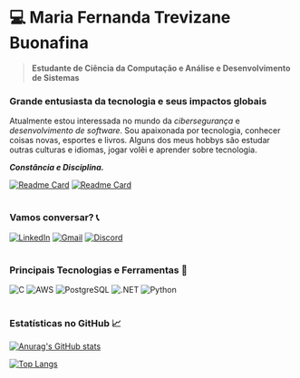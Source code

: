 # 💻 Maria Fernanda Trevizane Buonafina

> **Estudante de Ciência da Computação e Análise e Desenvolvimento de Sistemas**

### Grande entusiasta da tecnologia e seus impactos globais
Atualmente estou interessada no mundo da *cibersegurança* e *desenvolvimento de software*. Sou apaixonada por tecnologia, conhecer coisas novas, esportes e livros. Alguns dos meus hobbys são estudar outras culturas e idiomas, jogar volêi e aprender sobre tecnologia.

***Constância e Disciplina.*** 

[![Readme Card](https://github-readme-stats.vercel.app/api/pin/?username=nanbuonafina&repo=numero-secreto-jogo&theme=dark&show_owner=true)](https://github.com/anuraghazra/github-readme-stats)
[![Readme Card](https://github-readme-stats.vercel.app/api/pin/?username=nanbuonafina&repo=Bank-System&theme=dark&show_owner=true)](https://github.com/anuraghazra/github-readme-stats)

#
### Vamos conversar? 📞

[![LinkedIn](https://img.shields.io/badge/LinkedIn-000?style=for-the-badge&logo=linkedin&logoColor=)](https://www.linkedin.com/in/maria-fernanda-trevizane-buonafina/)    [![Gmail](https://img.shields.io/badge/Gmail-000?style=for-the-badge&logo=gmail&logoColor=red)](mailto:maria.fernanda.ufdc@gmail.com)    [![Discord](https://img.shields.io/badge/Discord-000?style=for-the-badge&logo=discord&logoColor=white)](https://discord.com/channels/@nan_dinhat/)

#
### Principais Tecnologias e Ferramentas 🔧

![C](https://img.shields.io/badge/C-000?style=for-the-badge&logo=c&logoColor=white)
![AWS](https://img.shields.io/badge/AWS-000.svg?style=for-the-badge&logo=amazon-aws&logoColor=white)
![PostgreSQL](https://img.shields.io/badge/PostgreSQL-000?style=for-the-badge&logo=postgresql)    ![.NET](https://img.shields.io/badge/.NET-000?style=for-the-badge&logo=.net&logoColor=white)    ![Python](https://img.shields.io/badge/python-000?style=for-the-badge&logo=python&logoColor=ffdd54)
#

### Estatísticas no GitHub 📈

[![Anurag's GitHub stats](https://github-readme-stats.vercel.app/api?username=nanbuonafina&show_icons=true&theme=dark)](https://github.com/anuraghazra/github-readme-stats)

[![Top Langs](https://github-readme-stats.vercel.app/api/top-langs/?username=nanbuonafina&layout=compact&theme=dark)](https://github.com/anuraghazra/github-readme-stats)

